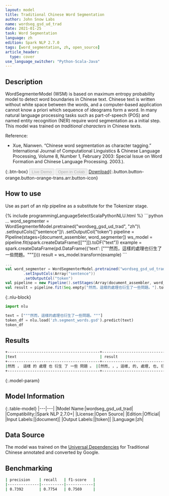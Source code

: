 ```yaml
---
layout: model
title: Traditional Chinese Word Segmentation
author: John Snow Labs
name: wordseg_gsd_ud_trad
date: 2021-01-25
task: Word Segmentation
language: zh
edition: Spark NLP 2.7.0
tags: [word_segmentation, zh, open_source]
article_header:
  type: cover
use_language_switcher: "Python-Scala-Java"
---
```


## Description

WordSegmenterModel (WSM) is based on maximum entropy probability model to detect word boundaries in Chinese text. Chinese text is written without white space between the words, and a computer-based application cannot know a priori which sequence of ideograms form a word. In many natural language processing tasks such as part-of-speech (POS) and named entity recognition (NER) require word segmentation as a initial step. This model was trained on *traditional characters* in Chinese texts.

Reference:

- Xue, Nianwen. “Chinese word segmentation as character tagging.” International Journal of Computational Linguistics & Chinese Language Processing, Volume 8, Number 1, February 2003: Special Issue on Word Formation and Chinese Language Processing. 2003.).

{:.btn-box}
<button class="button button-orange" disabled>Live Demo</button>
<button class="button button-orange" disabled>Open in Colab</button>
[Download](https://s3.amazonaws.com/auxdata.johnsnowlabs.com/public/models/wordseg_gsd_ud_trad_zh_2.7.0_2.4_1611584735643.zip){:.button.button-orange.button-orange-trans.arr.button-icon}

## How to use

Use as part of an nlp pipeline as a substitute for the Tokenizer stage.

<div class="tabs-box" markdown="1">
{% include programmingLanguageSelectScalaPythonNLU.html %}
```python
...
word_segmenter = WordSegmenterModel.pretrained("wordseg_gsd_ud_trad", "zh")\
        .setInputCols(["sentence"])\
        .setOutputCol("token")    
pipeline = Pipeline(stages=[document_assembler, word_segmenter])
ws_model = pipeline.fit(spark.createDataFrame([[""]]).toDF("text"))
example = spark.createDataFrame(pd.DataFrame({'text': ["""然而，這樣的處理也衍生了一些問題。"""]}))
result = ws_model.transform(example)
```

```scala
...
val word_segmenter = WordSegmenterModel.pretrained("wordseg_gsd_ud_trad", "zh")
        .setInputCols(Array("sentence"))
        .setOutputCol("token")
val pipeline = new Pipeline().setStages(Array(document_assembler, word_segmenter))
val result = pipeline.fit(Seq.empty["然而，這樣的處理也衍生了一些問題。"].toDS.toDF("text")).transform(data)
```

{:.nlu-block}
```python
import nlu

text = ["""然而，這樣的處理也衍生了一些問題。"""]
token_df = nlu.load('zh.segment_words.gsd').predict(text)
token_df
```

</div>

## Results

```bash
+-----------------------------------------+-----------------------------------------------------------+
|text                                     | result                                                    |
+-----------------------------------------+-----------------------------------------------------------+
|然而 ， 這樣 的 處理 也 衍生 了 一些 問題 。 |[然而, ，, 這樣, 的, 處理, 也, 衍生, 了, 一些, 問題, 。]      |
+-----------------------------------------+-----------------------------------------------------------+
```

{:.model-param}
## Model Information

{:.table-model}
|---|---|
|Model Name:|wordseg_gsd_ud_trad|
|Compatibility:|Spark NLP 2.7.0+|
|License:|Open Source|
|Edition:|Official|
|Input Labels:|[document]|
|Output Labels:|[token]|
|Language:|zh|

## Data Source

The model was trained on the [Universal Dependencies](https://universaldependencies.org/) for Traditional Chinese annotated and converted by Google.

## Benchmarking

```bash
| precision    | recall   | f1-score   |
|--------------|----------|------------|
| 0.7392       | 0.7754   | 0.7569     |
```